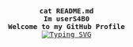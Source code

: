 <!-- userS4B0's GitHub Profile -->
<div align="justify">
  <p align="center">
    <samp>
      <b>
        cat README.md
      <br>
        Im userS4B0
      <br>
        Welcome to my GitHub Profile
      </b>
      <br>
        <a href="https://git.io/typing-svg"><img src="https://readme-typing-svg.herokuapp.com?font=CaskaydiaCove+NF&size=17&duration=3999&pause=1000&color=EA6F81&background=11AA2200&center=true&width=450&lines=Student+%26+It+Worker..." alt="Typing SVG" /></a>
      <br>
    </samp>
  </p>
<br>
